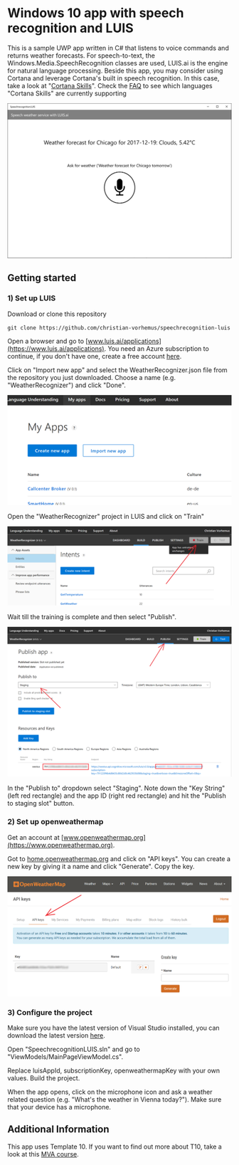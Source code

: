 
# Windows 10 app with speech recognition and LUIS
This is a sample UWP app written in C# that listens to voice commands and returns weather forecasts. For speech-to-text, the Windows.Media.SpeechRecognition classes are used, LUIS.ai is the engine for natural language processing. 
Beside this app, you may consider using Cortana and leverage Cortana's built in speech recognition. In this case, take a look at "[Cortana Skills](https://docs.microsoft.com/en-us/cortana/skills/)". Check the [FAQ](https://docs.microsoft.com/en-us/cortana/skills/faq) to see which languages "Cortana Skills" are currently supporting

![](images/app.png)

## Getting started

### 1) Set up LUIS
Download or clone this repository
```
git clone https://github.com/christian-vorhemus/speechrecognition-luis
```
Open a browser and go to [www.luis.ai/applications](https://www.luis.ai/applications). You need an Azure subscription to continue, if you don't have one, create a free account [here](https://azure.microsoft.com/free/).

Click on "Import new app" and select the WeatherRecognizer.json file from the repository you just downloaded. Choose a name (e.g. "WeatherRecognizer") and click "Done".

![](images/import_new_app.png)

Open the "WeatherRecognizer" project in LUIS and click on "Train"

![](images/train.png)

Wait till the training is complete and then select "Publish". 

![](images/publish.png)

In the "Publish to" dropdown select "Staging". Note down the "Key String" (left red rectangle) and the app ID (right red rectangle) and hit the "Publish to staging slot" button.

### 2) Set up openweathermap

Get an account at [www.openweathermap.org](https://www.openweathermap.org).

Got to [home.openweathermap.org](https://home.openweathermap.org/) and click on "API keys". You can create a new key by giving it a name and click "Generate". Copy the key.

![](images/openweathermap.png)

### 3) Configure the project

Make sure you have the latest version of Visual Studio installed, you can download the latest version [here](https://www.visualstudio.com/en/downloads).

Open "SpeechrecognitionLUIS.sln" and go to "ViewModels/MainPageViewModel.cs".

Replace luisAppId, subscriptionKey, openweathermapKey with your own values. Build the project.

When the app opens, click on the microphone icon and ask a weather related question (e.g. "What's the weather in Vienna today?"). Make sure that your device has a microphone.

## Additional Information

This app uses Template 10. If you want to find out more about T10, take a look at this [MVA course](https://mva.microsoft.com/en-us/training-courses/getting-started-with-template-10-16336).
